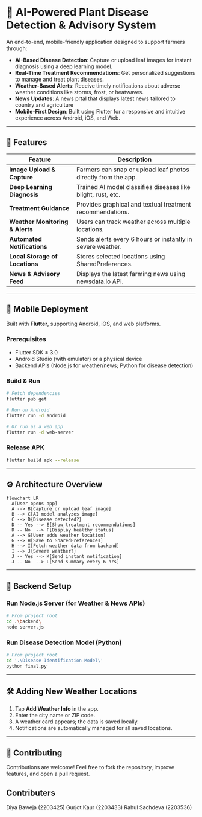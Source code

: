 # 🌱 **AI-Powered Plant Disease Detection & Advisory System**

An end-to-end, mobile-friendly application designed to support farmers through:

* **AI-Based Disease Detection**: Capture or upload leaf images for instant diagnosis using a deep learning model.
* **Real-Time Treatment Recommendations**: Get personalized suggestions to manage and treat plant diseases.
* **Weather-Based Alerts**: Receive timely notifications about adverse weather conditions like storms, frost, or heatwaves.
* **News Updates**: A news prtal that displays latest news tailored to country and agriculture
* **Mobile-First Design**: Built using Flutter for a responsive and intuitive experience across Android, iOS, and Web.

---

## 🚀 Features

| **Feature**                     | **Description**                                               |
| ------------------------------- | ------------------------------------------------------------- |
| **Image Upload & Capture**      | Farmers can snap or upload leaf photos directly from the app. |
| **Deep Learning Diagnosis**     | Trained AI model classifies diseases like blight, rust, etc.  |
| **Treatment Guidance**          | Provides graphical and textual treatment recommendations.     |
| **Weather Monitoring & Alerts** | Users can track weather across multiple locations.            |
| **Automated Notifications**     | Sends alerts every 6 hours or instantly in severe weather.    |
| **Local Storage of Locations**  | Stores selected locations using SharedPreferences.            |
| **News & Advisory Feed**        | Displays the latest farming news using newsdata.io API.       |

---

## 📱 Mobile Deployment

Built with **Flutter**, supporting Android, iOS, and web platforms.

### Prerequisites

* Flutter SDK ≥ 3.0
* Android Studio (with emulator) or a physical device
* Backend APIs (Node.js for weather/news; Python for disease detection)

### Build & Run

```bash
# Fetch dependencies
flutter pub get

# Run on Android
flutter run -d android

# Or run as a web app
flutter run -d web-server
```

### Release APK

```bash
flutter build apk --release
```

---

## ⚙️ Architecture Overview

```mermaid
flowchart LR
  A[User opens app]
  A --> B[Capture or upload leaf image]
  B --> C[AI model analyzes image]
  C --> D{Disease detected?}
  D -- Yes --> E[Show treatment recommendations]
  D -- No  --> F[Display healthy status]
  A --> G[User adds weather location]
  G --> H[Save to SharedPreferences]
  H --> I[Fetch weather data from backend]
  I --> J{Severe weather?}
  J -- Yes --> K[Send instant notification]
  J -- No  --> L[Send summary every 6 hrs]
```

---

## 🔧 Backend Setup

### Run Node.js Server (for Weather & News APIs)

```bash
# From project root
cd .\backend\
node server.js
```

### Run Disease Detection Model (Python)

```bash
# From project root
cd '.\Disease Identification Model\'
python final.py
```

---

## 🛠️ Adding New Weather Locations

1. Tap **Add Weather Info** in the app.
2. Enter the city name or ZIP code.
3. A weather card appears; the data is saved locally.
4. Notifications are automatically managed for all saved locations.

---

## 🤝 Contributing

Contributions are welcome! Feel free to fork the repository, improve features, and open a pull request.


## Contributers

Diya Baweja (2203425)
Gurjot Kaur (2203433)
Rahul Sachdeva (2203536)
